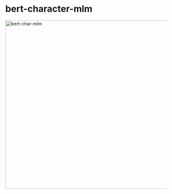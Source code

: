 # bert-character-mlm

<img width="528" alt="bert-char-mlm" src="https://user-images.githubusercontent.com/11364584/142606222-e5fca973-7dcd-47f9-bd34-634aaa657b4d.png">
